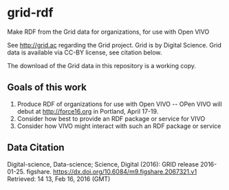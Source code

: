 # grid-rdf
Make RDF from the Grid data for organizations, for use with Open VIVO

See http://grid.ac regarding the Grid project.  Grid is by Digital Science.  Grid data is available via CC-BY license, 
see citation below.

The download of the Grid data in this repository is a working copy.

## Goals of this work

1. Produce RDF of organizations for use with Open VIVO -- OPen VIVO will debut at http://force16.org in Portland, April 17-19.
1. Consider how best to provide an RDF package or service for VIVO
1. Consider how VIVO might interact with such an RDF package or service

## Data Citation

Digital-science, Data-science; Science, Digital (2016): GRID release 2016-01-25. figshare.
https://dx.doi.org/10.6084/m9.figshare.2067321.v1
Retrieved: 14 13, Feb 16, 2016 (GMT)
